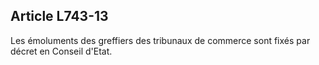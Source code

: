 Article L743-13
----
Les émoluments des greffiers des tribunaux de commerce sont fixés par décret en
Conseil d'Etat.
